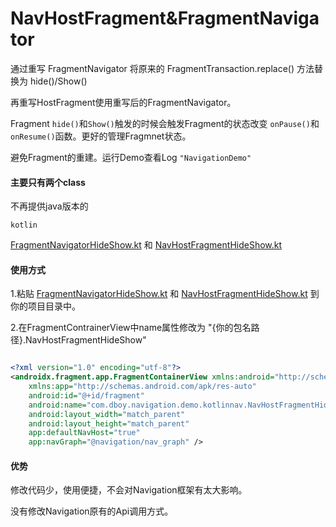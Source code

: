 # NavHostFragment&FragmentNavigator

 通过重写  FragmentNavigator 将原来的 FragmentTransaction.replace() 方法替换为 hide()/Show()

 再重写HostFragment使用重写后的FragmentNavigator。

Fragment `hide()`和`Show()`触发的时候会触发Fragment的状态改变 `onPause()`和`onResume()`函数。更好的管理Fragmnet状态。

避免Fragment的重建。运行Demo查看Log `"NavigationDemo"`

####  主要只有两个class

不再提供java版本的

`kotlin`

[FragmentNavigatorHideShow.kt](https://github.com/Dboy233/HSNavHostFragment/blob/master/app/src/main/java/com/dboy/navigation/demo/kotlinnav/FragmentNavigatorHideShow.kt) 和 [NavHostFragmentHideShow.kt](https://github.com/Dboy233/HSNavHostFragment/blob/master/app/src/main/java/com/dboy/navigation/demo/kotlinnav/NavHostFragmentHideShow.kt)

#### 使用方式

1.粘贴 [FragmentNavigatorHideShow.kt](https://github.com/Dboy233/HSNavHostFragment/blob/master/app/src/main/java/com/dboy/navigation/demo/kotlinnav/FragmentNavigatorHideShow.kt) 和 [NavHostFragmentHideShow.kt](https://github.com/Dboy233/HSNavHostFragment/blob/master/app/src/main/java/com/dboy/navigation/demo/kotlinnav/NavHostFragmentHideShow.kt) 到你的项目目录中。

2.在FragmentContrainerView中name属性修改为 "{你的包名路径}.NavHostFragmentHideShow"


``` xml

<?xml version="1.0" encoding="utf-8"?>
<androidx.fragment.app.FragmentContainerView xmlns:android="http://schemas.android.com/apk/res/android"
    xmlns:app="http://schemas.android.com/apk/res-auto"
    android:id="@+id/fragment"
    android:name="com.dboy.navigation.demo.kotlinnav.NavHostFragmentHideShow"
    android:layout_width="match_parent"
    android:layout_height="match_parent"
    app:defaultNavHost="true"
    app:navGraph="@navigation/nav_graph" />

```

#### 优势

修改代码少，使用便捷，不会对Navigation框架有太大影响。

没有修改Navigation原有的Api调用方式。

